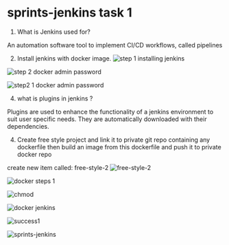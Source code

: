 # sprints-jenkins task 1 

01) What is Jenkins used for?

An automation software tool to implement CI/CD workflows, called pipelines 


2) Install jenkins with docker image.
![step 1 installing jenkins](https://github.com/nourmohamed99/sprints-jenkins/assets/88977873/b926621e-9d36-4432-8944-6ce7eda86cc5)

![step 2 docker admin password](https://github.com/nourmohamed99/sprints-jenkins/assets/88977873/e95aaef9-2bf2-40f7-96f7-805a5757d69e)

![step2 1 docker admin password](https://github.com/nourmohamed99/sprints-jenkins/assets/88977873/8235fb89-f46a-478b-91e5-c398bc92545a)


4) what is plugins in jenkins ?

Plugins are used to enhance the functionality of a jenkins environment to suit user specific needs. They are automatically downloaded with their dependencies.


4) Create free style project and link it to private git repo containing any dockerfile then build an image from this dockerfile and push it to private docker repo

create new item called: free-style-2
![free-style-2](https://github.com/nourmohamed99/sprints-jenkins/assets/88977873/74e5044f-4baa-448b-9e5f-9e6be5a682a6)

![docker steps 1](https://github.com/nourmohamed99/sprints-jenkins/assets/88977873/a2701ea3-2a56-4ddb-913f-3235760aedbc)

![chmod](https://github.com/nourmohamed99/sprints-jenkins/assets/88977873/47822736-95be-4f0a-b409-3c88e26fbb6f)

![docker jenkins](https://github.com/nourmohamed99/sprints-jenkins/assets/88977873/01e10427-6abd-45f8-ba08-f4ec00f4c2f8)

![success1](https://github.com/nourmohamed99/sprints-jenkins/assets/88977873/2ebdc317-0a9d-426f-9650-691b409b29b4)


![sprints-jenkins](https://github.com/nourmohamed99/sprints-jenkins/assets/88977873/607c2d65-e831-4bb0-af1e-93fdec126259)





